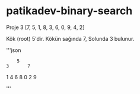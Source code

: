 # patikadev-binary-search

Proje 3
[7, 5, 1, 8, 3, 6, 0, 9, 4, 2]


Kök (root) 5'dir. 
Kökün sağında 7, Solunda 3 bulunur. 

'''json

        5
    3       7
  1    4  6    8
0   2             9

'''
